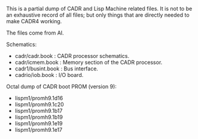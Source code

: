 This is a partial dump of CADR and Lisp Machine related files.  It is
not to be an exhaustive record of all files; but only things that are
directly needed to make CADR4 working.

The files come from AI.

Schematics:

  - cadr/cadr.book : CADR processor schematics.
  - cadr/icmem.book : Memory section of the CADR processor.
  - cadr1/busint.book : Bus interface.
  - cadrio/iob.book : I/O board.

Octal dump of CADR boot PROM (version 9):

  - lispm1/promh9.1d16
  - lispm1/promh9.1c20
  - lispm1/promh9.1b17
  - lispm1/promh9.1b19
  - lispm1/promh9.1e19
  - lispm1/promh9.1e17
